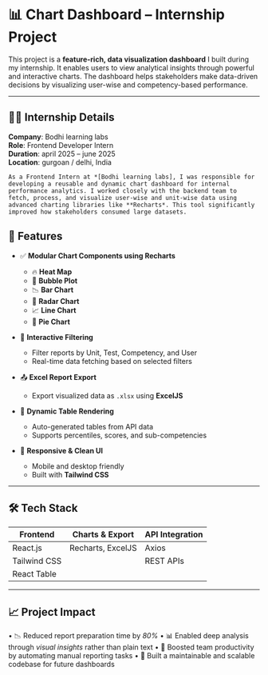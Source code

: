 # 📊 Chart Dashboard – Internship Project

This project is a **feature-rich, data visualization dashboard** I built during my internship. It enables users to view analytical insights through powerful and interactive charts. The dashboard helps stakeholders make data-driven decisions by visualizing user-wise and competency-based performance.

---
## 🧑‍💻 Internship Details

**Company**: Bodhi learning labs  
 **Role**: Frontend Developer Intern  
**Duration**: april 2025 –  june 2025  
**Location**: gurgoan / delhi, India 

	⁠As a Frontend Intern at *[Bodhi learning labs], I was responsible for developing a reusable and dynamic chart dashboard for internal performance analytics. I worked closely with the backend team to fetch, process, and visualize user-wise and unit-wise data using advanced charting libraries like **Recharts*. This tool significantly improved how stakeholders consumed large datasets.

## 🚀 Features

- ✅ **Modular Chart Components using Recharts**
  - 🔥 **Heat Map**
  - 📍 **Bubble Plot**
  - 📉 **Bar Chart**
  - 🧭 **Radar Chart**
  - 📈 **Line Chart**
  - 🥧 **Pie Chart**

- 🎯 **Interactive Filtering**
  - Filter reports by Unit, Test, Competency, and User
  - Real-time data fetching based on selected filters

- 📤 **Excel Report Export**
  - Export visualized data as `.xlsx` using **ExcelJS**

- 🧱 **Dynamic Table Rendering**
  - Auto-generated tables from API data
  - Supports percentiles, scores, and sub-competencies

- 📱 **Responsive & Clean UI**
  - Mobile and desktop friendly
  - Built with **Tailwind CSS**

---

## 🛠️ Tech Stack

| Frontend        | Charts & Export    | API Integration |
|-----------------|--------------------|-----------------|
| React.js        | Recharts, ExcelJS  | Axios           |
| Tailwind CSS    |                    | REST APIs       |
| React Table     |                    |                 |

---

## 📈 Project Impact

•⁠  ⁠📉 Reduced report preparation time by *80%*
•⁠  ⁠📊 Enabled deep analysis through *visual insights* rather than plain text
•⁠  ⁠🤝 Boosted team productivity by automating manual reporting tasks
•⁠  ⁠📂 Built a maintainable and scalable codebase for future dashboards
